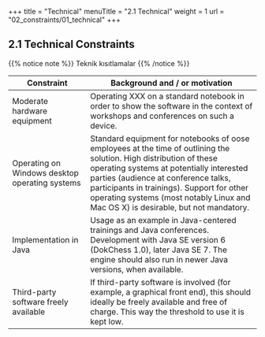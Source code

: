 +++
title = "Technical"
menuTitle = "2.1 Technical"
weight = 1
url = "02_constraints/01_technical"
+++

## 2.1 Technical Constraints

{{% notice note %}}
Teknik kısıtlamalar
{{% /notice %}}

|  Constraint | Background and / or motivation |
|-------------------------------|--------------------------------|
| Moderate hardware equipment   | Operating XXX on a standard notebook in order to show the software in the context of workshops and conferences on such a device.                       |
| Operating on Windows desktop operating systems | Standard equipment for notebooks of oose employees at the time of outlining the solution. High distribution of these operating systems at potentially interested parties (audience at conference talks, participants in trainings). Support for other operating systems (most notably Linux and Mac OS X) is desirable, but not mandatory. |
| Implementation in Java | Usage as an example in Java-centered trainings and Java conferences. Development with Java SE version 6 (DokChess 1.0), later Java SE 7. The engine should also run in  newer Java versions, when available. |
| Third-party software freely available | If third-party software is involved (for example, a graphical front end), this should ideally be freely available and free of charge. This way the threshold to use it is kept low.           |
